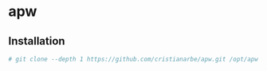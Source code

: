 # apw

## Installation

```sh
# git clone --depth 1 https://github.com/cristianarbe/apw.git /opt/apw
```
